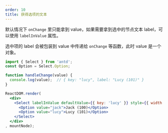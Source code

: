 ```yaml
---
order: 10
title: 获得选项的文本
---
```


默认情况下 `onChange` 里只能拿到 value，如果需要拿到选中的节点文本 label，可以使用 `labelInValue` 属性。

选中项的 label 会被包装到 value 中传递给 `onChange` 等函数，此时 value 是一个对象。

````jsx
import { Select } from 'antd';
const Option = Select.Option;

function handleChange(value) {
  console.log(value);  // { key: "lucy", label: "Lucy (101)" }
}

ReactDOM.render(
  <div>
    <Select labelInValue defaultValue={{ key: 'lucy' }} style={{ width: 120 }} onChange={handleChange}>
      <Option value="jack">Jack (100)</Option>
      <Option value="lucy">Lucy (101)</Option>
    </Select>
  </div>
, mountNode);
````
